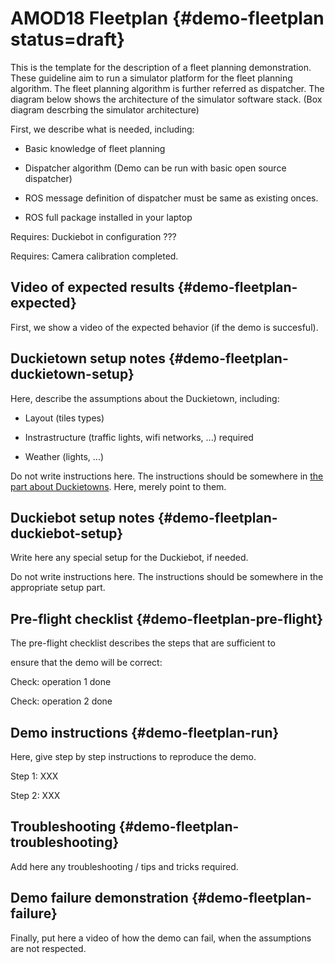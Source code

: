 
# AMOD18 Fleetplan {#demo-fleetplan status=draft}

  

This is the template for the description of a fleet planning demonstration. These guideline aim to run a simulator platform for the fleet planning algorithm. The fleet planning algorithm is further referred as dispatcher. The diagram below shows the architecture of the simulator software stack. (Box diagram descrbing the simulator architecture)

  

First, we describe what is needed, including:

  

* Basic knowledge of fleet planning

* Dispatcher algorithm (Demo can be run with basic open source dispatcher)

* ROS message definition of dispatcher must be same as existing onces.

* ROS full package installed in your laptop

  

<div class='requirements' markdown="1">

  

Requires: Duckiebot in configuration ???

  

Requires: Camera calibration completed.

  

</div>

  

## Video of expected results {#demo-fleetplan-expected}

  

First, we show a video of the expected behavior (if the demo is succesful).

  

## Duckietown setup notes {#demo-fleetplan-duckietown-setup}

  

Here, describe the assumptions about the Duckietown, including:

  

* Layout (tiles types)

* Instrastructure (traffic lights, wifi networks, ...) required

* Weather (lights, ...)

  

Do not write instructions here. The instructions should be somewhere in [the part about Duckietowns](+opmanual_duckietown#duckietowns). Here, merely point to them.

  
  

## Duckiebot setup notes {#demo-fleetplan-duckiebot-setup}

  

Write here any special setup for the Duckiebot, if needed.

  
  

Do not write instructions here. The instructions should be somewhere in the appropriate setup part.

  
  

## Pre-flight checklist {#demo-fleetplan-pre-flight}

  

The pre-flight checklist describes the steps that are sufficient to

ensure that the demo will be correct:

  

Check: operation 1 done

  

Check: operation 2 done

  

## Demo instructions {#demo-fleetplan-run}

  

Here, give step by step instructions to reproduce the demo.

  

Step 1: XXX

  

Step 2: XXX

  
  

## Troubleshooting {#demo-fleetplan-troubleshooting}

  

Add here any troubleshooting / tips and tricks required.

  

## Demo failure demonstration {#demo-fleetplan-failure}

  

Finally, put here a video of how the demo can fail, when the assumptions are not respected.

